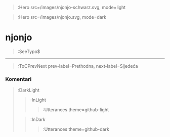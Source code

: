 > :Hero src=/images/njonjo-schwarz.svg,
>       mode=light

> :Hero src=/images/njonjo.svg,
>       mode=dark

# njonjo

> :SeeTypo$

****


> :ToCPrevNext prev-label=Prethodna, next-label=Sljedeća

### Komentari

> :DarkLight
> > :InLight
> >
> > > :Utterances theme=github-light
>
> > :InDark
> >
> > > :Utterances theme=github-dark